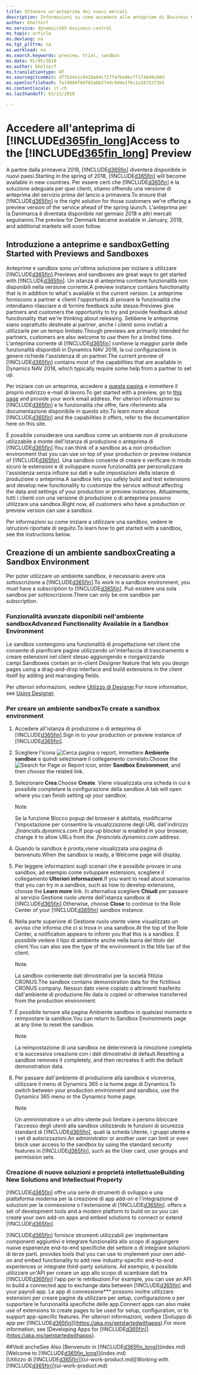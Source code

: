 ```yaml
---
title: Ottenere un'anteprima dei nuovi mercati
description: Informazioni su come accedere alle anteprime di Business Central.
author: bholtorf
ms.service: dynamics365-business-central
ms.topic: article
ms.devlang: na
ms.tgt_pltfrm: na
ms.workload: na
ms.search.keywords: preview, trial, sandbox
ms.date: 01/05/2018
ms.author: bholtorf
ms.translationtype: HT
ms.sourcegitcommit: d7fb34e1c9428a64c71ff47be8bcff174649c00d
ms.openlocfilehash: fa7d084f69765a0b274dc9d4e1f6c1a38752f3b5
ms.contentlocale: it-ch
ms.lasthandoff: 03/22/2018

---
```

# <a name="access-to-the-included365finlongincludesd365finlongmdmd-preview"></a><span data-ttu-id="fdd35-103">Accedere all'anteprima di [!INCLUDE[d365fin_long](includes/d365fin_long_md.md)]</span><span class="sxs-lookup"><span data-stu-id="fdd35-103">Access to the [!INCLUDE[d365fin_long](includes/d365fin_long_md.md)] Preview</span></span>
<span data-ttu-id="fdd35-104">A partire dalla primavera 2018, [!INCLUDE[d365fin](includes/d365fin_md.md)] diventerà disponibile in nuovi paesi.</span><span class="sxs-lookup"><span data-stu-id="fdd35-104">Starting in the spring of 2018, [!INCLUDE[d365fin](includes/d365fin_md.md)] will become available in new countries.</span></span> <span data-ttu-id="fdd35-105">Per essere certi che [!INCLUDE[d365fin](includes/d365fin_md.md)] è la soluzione adeguata per quei clienti, stiamo offrendo una versione di anteprima del servizio prima del lancio a primavera.</span><span class="sxs-lookup"><span data-stu-id="fdd35-105">To ensure that [!INCLUDE[d365fin](includes/d365fin_md.md)] is the right solution for those customers we're offering a preview version of the service ahead of the spring launch.</span></span> <span data-ttu-id="fdd35-106">L'anteprima per la Danimarca è diventata disponibile nel gennaio 2018 e altri mercati seguiranno.</span><span class="sxs-lookup"><span data-stu-id="fdd35-106">The preview for Denmark became available in January, 2018, and additional markets will soon follow.</span></span>  

## <a name="getting-started-with-previews-and-sandboxes"></a><span data-ttu-id="fdd35-107">Introduzione a anteprime e sandbox</span><span class="sxs-lookup"><span data-stu-id="fdd35-107">Getting Started with Previews and Sandboxes</span></span>
<span data-ttu-id="fdd35-108">Anteprime e sandbox sono un'ottima soluzione per iniziare a utilizzare [!INCLUDE[d365fin](includes/d365fin_md.md)].</span><span class="sxs-lookup"><span data-stu-id="fdd35-108">Previews and sandboxes are great ways to get started with [!INCLUDE[d365fin](includes/d365fin_md.md)].</span></span> <span data-ttu-id="fdd35-109">Un istanza di anteprima contiene funzionalità non disponibili nella versione corrente.</span><span class="sxs-lookup"><span data-stu-id="fdd35-109">A preview instance contains functionality that is in addition to what's available in the current version.</span></span> <span data-ttu-id="fdd35-110">Le anteprime forniscono a partner e clienti l'opportunità di provare le funzionalità che intendiamo rilasciare e di fornire feedback sulle stesse.</span><span class="sxs-lookup"><span data-stu-id="fdd35-110">Previews give partners and customers the opportunity to try and provide feedback about functionality that we're thinking about releasing.</span></span> <span data-ttu-id="fdd35-111">Sebbene le anteprime siano soprattutto destinate ai partner, anche i clienti sono invitati a utilizzarle per un tempo limitato.</span><span class="sxs-lookup"><span data-stu-id="fdd35-111">Though previews are primarily intended for partners, customers are also welcome to use them for a limited time.</span></span> <span data-ttu-id="fdd35-112">L'anteprima corrente di [!INCLUDE[d365fin](includes/d365fin_md.md)] contiene la maggior parte delle funzionalità disponibili in Dynamics NAV 2018, la cui configurazione in genere richiede l'assistenza di un partner.</span><span class="sxs-lookup"><span data-stu-id="fdd35-112">The current preview of [!INCLUDE[d365fin](includes/d365fin_md.md)] contains most of the capabilities that are available in Dynamics NAV 2018, which typically require some help from a partner to set up.</span></span>

<span data-ttu-id="fdd35-113">Per iniziare con un anteprima, accedere a [questa pagina](https://go.microsoft.com/fwlink/?linkid=866045) e immettere il proprio indirizzo e-mail di lavoro.</span><span class="sxs-lookup"><span data-stu-id="fdd35-113">To get started with a preview, go to [this page](https://go.microsoft.com/fwlink/?linkid=866045) and provide your work email address.</span></span> <span data-ttu-id="fdd35-114">Per ulteriori informazioni su [!INCLUDE[d365fin](includes/d365fin_md.md)] e le funzionalità che offre, fare riferimento alla documentazione disponibile in questo sito.</span><span class="sxs-lookup"><span data-stu-id="fdd35-114">To learn more about [!INCLUDE[d365fin](includes/d365fin_md.md)] and the capabilities it offers, refer to the documentation here on this site.</span></span>

<span data-ttu-id="fdd35-115">È possibile considerare una sandbox come un ambiente non di produzione utilizzabile a monte dell'istanza di produzione o anteprima di [!INCLUDE[d365fin](includes/d365fin_md.md)].</span><span class="sxs-lookup"><span data-stu-id="fdd35-115">You can think of a sandbox as a non-production environment that you can use on top of your production or preview instance of [!INCLUDE[d365fin](includes/d365fin_md.md)].</span></span> <span data-ttu-id="fdd35-116">Una sandbox consente di creare e verificare in modo sicuro le estensioni e di sviluppare nuove funzionalità per personalizzare l'assistenza senza influire sui dati e sulle impostazioni della istanze di produzione o anteprima.</span><span class="sxs-lookup"><span data-stu-id="fdd35-116">A sandbox lets you safely build and test extensions and develop new functionality to customize the service without affecting the data and settings of your production or preview instances.</span></span> <span data-ttu-id="fdd35-117">Attualmente, tutti i clienti con una versione di produzione o di anteprima possono utilizzare una sandbox.</span><span class="sxs-lookup"><span data-stu-id="fdd35-117">Right now, all customers who have a production or preview version can use a sandbox.</span></span>

<span data-ttu-id="fdd35-118">Per informazioni su come iniziare a utilizzare una sandbox, vedere le istruzioni riportate di seguito.</span><span class="sxs-lookup"><span data-stu-id="fdd35-118">To learn how to get started with a sandbox, see the instructions below.</span></span>

## <a name="creating-a-sandbox-environment"></a><span data-ttu-id="fdd35-119">Creazione di un ambiente sandbox</span><span class="sxs-lookup"><span data-stu-id="fdd35-119">Creating a Sandbox Environment</span></span>
<span data-ttu-id="fdd35-120">Per poter utilizzare un ambiente sandbox, è necessario avere una sottoscrizione a [!INCLUDE[d365fin](includes/d365fin_md.md)].</span><span class="sxs-lookup"><span data-stu-id="fdd35-120">To work in a sandbox environment, you must have a subscription to [!INCLUDE[d365fin](includes/d365fin_md.md)].</span></span> <span data-ttu-id="fdd35-121">Può esistere una sola sandbox per sottoscrizione.</span><span class="sxs-lookup"><span data-stu-id="fdd35-121">There can only be one sandbox per subscription.</span></span>

### <a name="advanced-functionality-available-in-a-sandbox-environment"></a><span data-ttu-id="fdd35-122">Funzionalità avanzate disponibili nell'ambiente sandbox</span><span class="sxs-lookup"><span data-stu-id="fdd35-122">Advanced Functionality Available in a Sandbox Environment</span></span>
<span data-ttu-id="fdd35-123">Le sandbox contengono una funzionalità di progettazione nel client che consente di pianificare pagine utilizzando un'interfaccia di trascinamento e creare estensioni nel client stesso aggiungendo e riorganizzando campi.</span><span class="sxs-lookup"><span data-stu-id="fdd35-123">Sandboxes contain an in-client Designer feature that lets you design pages using a drag-and-drop interface and build extensions in the client itself by adding and rearranging fields.</span></span>

<span data-ttu-id="fdd35-124">Per ulteriori informazioni, vedere [Utilizzo di Designer](https://docs.microsoft.com/en-us/dynamics-nav/developer/devenv-inclient-designer).</span><span class="sxs-lookup"><span data-stu-id="fdd35-124">For more information, see [Using Designer](https://docs.microsoft.com/en-us/dynamics-nav/developer/devenv-inclient-designer).</span></span>

### <a name="to-create-a-sandbox-environment"></a><span data-ttu-id="fdd35-125">Per creare un ambiente sandbox</span><span class="sxs-lookup"><span data-stu-id="fdd35-125">To create a sandbox environment</span></span>
1.  <span data-ttu-id="fdd35-126">Accedere all'istanza di produzione o di anteprima di [!INCLUDE[d365fin](includes/d365fin_md.md)].</span><span class="sxs-lookup"><span data-stu-id="fdd35-126">Sign in to your production or preview instance of [!INCLUDE[d365fin](includes/d365fin_md.md)].</span></span>  
2.  <span data-ttu-id="fdd35-127">Scegliere l'icona ![Cerca pagina o report](media/ui-search/search_small.png "icona Cerca pagina o report"), immettere **Ambiente sandbox** e quindi selezionare il collegamento correlato.</span><span class="sxs-lookup"><span data-stu-id="fdd35-127">Choose the ![Search for Page or Report](media/ui-search/search_small.png "Search for Page or Report icon") icon, enter **Sandbox Environment**, and then choose the related link.</span></span>
3.  <span data-ttu-id="fdd35-128">Selezionare **Crea**.</span><span class="sxs-lookup"><span data-stu-id="fdd35-128">Choose **Create**.</span></span> <span data-ttu-id="fdd35-129">Viene visualizzata una scheda in cui è possibile completare la configurazione della sandbox.</span><span class="sxs-lookup"><span data-stu-id="fdd35-129">A tab will open where you can finish setting up your sandbox.</span></span>

    > [!Note]
    > <span data-ttu-id="fdd35-130">Se la funzione Blocco popup del browser è abilitata, modificarne l'impostazione per consentire la visualizzazione degli URL dall'indirizzo *.financials.dynamics.com*.</span><span class="sxs-lookup"><span data-stu-id="fdd35-130">If pop-up blocker is enabled in your browser, change it to allow URLs from the *.financials.dynamics.com* address.</span></span>  

4.  <span data-ttu-id="fdd35-131">Quando la sandbox è pronta,viene visualizzata una pagina di benvenuto.</span><span class="sxs-lookup"><span data-stu-id="fdd35-131">When the sandbox is ready, a Welcome page will display.</span></span>  
5.  <span data-ttu-id="fdd35-132">Per leggere informazioni sugli scenari che è possibile provare in una sandbox, ad esempio come sviluppare estensioni, scegliere il collegamento **Ulteriori informazioni**.</span><span class="sxs-lookup"><span data-stu-id="fdd35-132">If you want to read about scenarios that you can try in a sandbox, such as how to develop extensions, choose the **Learn more** link.</span></span> <span data-ttu-id="fdd35-133">In alternativa scegliere **Chiudi** per passare al servizio Gestione ruolo utente dell'istanza sandbox di [!INCLUDE[d365fin](includes/d365fin_md.md)].</span><span class="sxs-lookup"><span data-stu-id="fdd35-133">Otherwise, choose **Close** to continue to the Role Center of your [!INCLUDE[d365fin](includes/d365fin_md.md)] sandbox instance.</span></span>  
6.  <span data-ttu-id="fdd35-134">Nella parte superiore di Gestione ruolo utente viene visualizzato un avviso che informa che ci si trova in una sandbox.</span><span class="sxs-lookup"><span data-stu-id="fdd35-134">At the top of the Role Center, a notification appears to inform you that this is a sandbox.</span></span> <span data-ttu-id="fdd35-135">È possibile vedere il tipo di ambiente anche nella barra del titolo del client.</span><span class="sxs-lookup"><span data-stu-id="fdd35-135">You can also see the type of the environment in the title bar of the client.</span></span>

    > [!Note]
    > <span data-ttu-id="fdd35-136">La sandbox contenente dati dimostrativi per la società fittizia CRONUS.</span><span class="sxs-lookup"><span data-stu-id="fdd35-136">The sandbox contains demonstration data for the fictitious CRONUS company.</span></span> <span data-ttu-id="fdd35-137">Nessun dato viene copiato o altrimenti trasferito dall'ambiente di produzione.</span><span class="sxs-lookup"><span data-stu-id="fdd35-137">No data is copied or otherwise transferred from the production environment.</span></span>  

7.  <span data-ttu-id="fdd35-138">È possibile tornare alla pagina Ambiente sandbox in qualsiasi momento e reimpostare la sandbox.</span><span class="sxs-lookup"><span data-stu-id="fdd35-138">You can return to Sandbox Environments page at any time to reset the sandbox.</span></span>

    > [!Note]
    > <span data-ttu-id="fdd35-139">La reimpostazione di una sandbox ne determinerà la rimozione completa e la successiva creazione con i dati dimostrativi di default.</span><span class="sxs-lookup"><span data-stu-id="fdd35-139">Resetting a sandbox removes it completely, and then recreates it with the default demonstration data.</span></span>  

8.  <span data-ttu-id="fdd35-140">Per passare dall'ambiente di produzione alla sandbox e viceversa, utilizzare il menu di Dynamics 365 o la home page di Dynamics.</span><span class="sxs-lookup"><span data-stu-id="fdd35-140">To switch between your production environment and sandbox, use the Dynamics 365 menu or the Dynamics home page.</span></span>

    > [!Note]
    > <span data-ttu-id="fdd35-141">Un amministratore o un altro utente può limitare o persino bloccare l'accesso degli utenti alla sandbox utilizzando le funzioni di sicurezza standard di [!INCLUDE[d365fin](includes/d365fin_md.md)], quali la scheda Utente, i gruppi utente e i set di autorizzazioni.</span><span class="sxs-lookup"><span data-stu-id="fdd35-141">An administrator or another user can limit or even block user access to the sandbox by using the standard security features in [!INCLUDE[d365fin](includes/d365fin_md.md)], such as the User card, user groups and permission sets.</span></span>  

### <a name="building-new-solutions-and-intellectual-property"></a><span data-ttu-id="fdd35-142">Creazione di nuove soluzioni e proprietà intellettuale</span><span class="sxs-lookup"><span data-stu-id="fdd35-142">Building New Solutions and Intellectual Property</span></span>
[!INCLUDE[d365fin](includes/d365fin_md.md)]<span data-ttu-id="fdd35-143"> offre una serie di strumenti di sviluppo e una piattaforma moderna per la creazione di app add-on e l'integrazione di soluzioni per la connessione o l'estensione di [!INCLUDE[d365fin](includes/d365fin_md.md)].</span><span class="sxs-lookup"><span data-stu-id="fdd35-143"> offers a set of development tools and a modern platform to build on so you can create your own add-on apps and embed solutions to connect or extend [!INCLUDE[d365fin](includes/d365fin_md.md)].</span></span>

[!INCLUDE[d365fin](includes/d365fin_md.md)]<span data-ttu-id="fdd35-144"> fornisce strumenti utilizzabili per implementare componenti aggiuntivi e integrare funzionalità allo scopo di aggiungere nuove esperienze end-to-end specifiche del settore o di integrare soluzioni di terze parti.</span><span class="sxs-lookup"><span data-stu-id="fdd35-144"> provides tools that you can use to implement your own add-on and embed functionality to add new industry-specific end-to-end experiences or integrate third-party solutions.</span></span> <span data-ttu-id="fdd35-145">Ad esempio, è possibile utilizzare un'API per creare un app allo scopo di scambiare dati tra [!INCLUDE[d365fin](includes/d365fin_md.md)] l'app per le retribuzioni.</span><span class="sxs-lookup"><span data-stu-id="fdd35-145">For example, you can use an API to build a connected app to exchange data between [!INCLUDE[d365fin](includes/d365fin_md.md)] and your payroll app.</span></span> <span data-ttu-id="fdd35-146">Le app di connessione\*\*\* possono inoltre utilizzare estensioni per creare pagine da utilizzare per setup, configurazione o per supportare le funzionalità specifiche delle app.</span><span class="sxs-lookup"><span data-stu-id="fdd35-146">Connect apps can also make use of extensions to create pages to be used for setup, configuration, or to support app-specific features.</span></span> <span data-ttu-id="fdd35-147">Per ulteriori informazioni, vedere [Sviluppo di app per [!INCLUDE[d365fin](includes/d365fin_md.md)]](https://aka.ms/getstartedwithapps).</span><span class="sxs-lookup"><span data-stu-id="fdd35-147">For more information, see [Developing Apps for [!INCLUDE[d365fin](includes/d365fin_md.md)]](https://aka.ms/getstartedwithapps).</span></span>

##<a name="see-also"></a><span data-ttu-id="fdd35-148">Vedi anche</span><span class="sxs-lookup"><span data-stu-id="fdd35-148">See Also</span></span>
<span data-ttu-id="fdd35-149">[Benvenuto in [!INCLUDE[d365fin_long](includes/d365fin_long_md.md)]](index.md)</span><span class="sxs-lookup"><span data-stu-id="fdd35-149">[Welcome to [!INCLUDE[d365fin_long](includes/d365fin_long_md.md)]](index.md)</span></span>  
<span data-ttu-id="fdd35-150">[Utilizzo di [!INCLUDE[d365fin](includes/d365fin_md.md)]](ui-work-product.md)</span><span class="sxs-lookup"><span data-stu-id="fdd35-150">[Working with [!INCLUDE[d365fin](includes/d365fin_md.md)]](ui-work-product.md)</span></span>  

